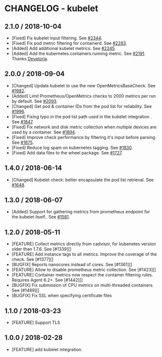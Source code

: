 # CHANGELOG - kubelet

## 2.1.0 / 2018-10-04

* [Fixed] Fix kubelet input filtering. See [#2344](https://github.com/DataDog/integrations-core/pull/2344).
* [Fixed] Fix pod metric filtering for containerd. See [#2283](https://github.com/DataDog/integrations-core/pull/2283).
* [Added] Add additional kubelet metrics. See [#2245](https://github.com/DataDog/integrations-core/pull/2245).
* [Added] Add the kubernetes.containers.running metric. See [#2191](https://github.com/DataDog/integrations-core/pull/2191). Thanks [Devatoria](https://github.com/Devatoria).

## 2.0.0 / 2018-09-04

* [Changed] Update kubelet to use the new OpenMetricsBaseCheck. See [#1982](https://github.com/DataDog/integrations-core/pull/1982).
* [Added] Limit Prometheus/OpenMetrics checks to 2000 metrics per run by default. See [#2093](https://github.com/DataDog/integrations-core/pull/2093).
* [Changed] Get pod & container IDs from the pod list for reliability. See [#1996](https://github.com/DataDog/integrations-core/pull/1996).
* [Fixed] Fixing typo in the pod list path used in the kubelet integration . See [#1847](https://github.com/DataDog/integrations-core/pull/1847).
* [Fixed] Fix network and disk metric collection when multiple devices are used by a container. See [#1894](https://github.com/DataDog/integrations-core/pull/1894).
* [Fixed] Improve check performance by filtering it's input before parsing. See [#1875](https://github.com/DataDog/integrations-core/pull/1875).
* [Fixed] Reduce log spam on kubernetes tagging. See [#1830](https://github.com/DataDog/integrations-core/pull/1830).
* [Fixed] Add data files to the wheel package. See [#1727](https://github.com/DataDog/integrations-core/pull/1727).

## 1.4.0 / 2018-06-14

* [Changed] Kubelet check: better encapsulate the pod list retrieval. See [#1648](https://github.com/DataDog/integrations-core/pull/1648).

## 1.3.0 / 2018-06-07

* [Added] Support for gathering metrics from prometheus endpoint for the kubelet itself.. See [#1581](https://github.com/DataDog/integrations-core/pull/1581).

## 1.2.0 / 2018-05-11

* [FEATURE] Collect metrics directly from cadvisor, for kubenetes version older than 1.7.6. See [#1339][]
* [FEATURE] Add instance tags to all metrics. Improve the coverage of the check. See [#1377][]
* [BUGFIX] Reports nanocores instead of cores. See [#1361][]
* [FEATURE] Allow to disable prometheus metric collection. See [#1423][]
* [FEATURE] Container metrics now respect the container filtering rules. Requires Agent 6.2+. See [#1442][]
* [BUGFIX] Fix submission of CPU metrics on multi-threaded containers. See [#1489][]
* [BUGFIX] Fix SSL when specifying certificate files

## 1.1.0 / 2018-03-23

* [FEATURE] Support TLS

## 1.0.0 / 2018-02-28

* [FEATURE] add kubelet integration.

